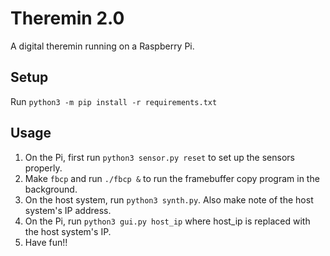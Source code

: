 # Theremin 2.0

A digital theremin running on a Raspberry Pi.

## Setup

Run `python3 -m pip install -r requirements.txt`

## Usage

1. On the Pi, first run `python3 sensor.py reset` to set up the sensors properly.
2. Make `fbcp` and run `./fbcp &` to run the framebuffer copy program in the background.
3. On the host system, run `python3 synth.py`. Also make note of the host system's IP address.
4. On the Pi, run `python3 gui.py host_ip` where host_ip is replaced with the host system's IP.
5. Have fun!!
